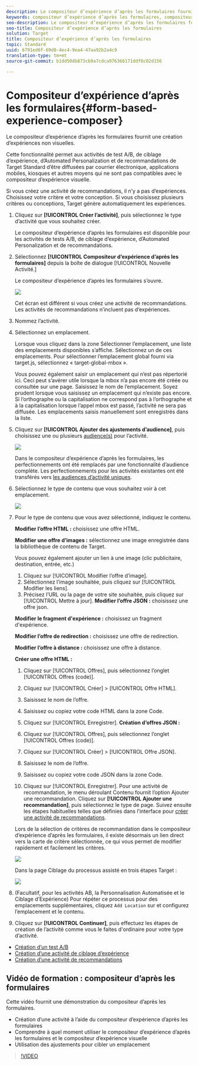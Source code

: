 ```yaml
---
description: Le compositeur d’expérience d’après les formulaires fournit une création d’expériences non visuelles.
keywords: compositeur d’expérience d’après les formulaires, compositeur basé sur les formulaires, ajustements
seo-description: Le compositeur d’expérience d’après les formulaires fournit une création d’expériences non visuelles.
seo-title: Compositeur d’expérience d’après les formulaires
solution: Target
title: Compositeur d’expérience d’après les formulaires
topic: Standard
uuid: 6791ed6f-69d0-4ec4-9ea4-47aa92b2a4c9
translation-type: tm+mt
source-git-commit: b1dd50db873cb9a7cdca976366171ddf0c02d156

---
```



# Compositeur d’expérience d’après les formulaires{#form-based-experience-composer}

Le compositeur d’expérience d’après les formulaires fournit une création d’expériences non visuelles.

Cette fonctionnalité permet aux activités de test A/B, de ciblage d’expérience, d’Automated Personalization et de recommandations de Target Standard d’être diffusées par courrier électronique, applications mobiles, kiosques et autres moyens qui ne sont pas compatibles avec le compositeur d’expérience visuelle.

Si vous créez une activité de recommandations, il n’y a pas d’expériences. Choisissez votre critère et votre conception. Si vous choisissez plusieurs critères ou conceptions, Target génère automatiquement les expériences.

1. Cliquez sur **[!UICONTROL Créer l’activité]**, puis sélectionnez le type d’activité que vous souhaitez créer.

   Le compositeur d’expérience d’après les formulaires est disponible pour les activités de tests A/B, de ciblage d’expérience, d’Automated Personalization et de recommandations.
1. Sélectionnez **[!UICONTROL Compositeur d’expérience d’après les formulaires]** depuis la boîte de dialogue [!UICONTROL Nouvelle Activité.]

   Le compositeur d’expérience d’après les formulaires s’ouvre.

   ![](assets/location_refinements.png)

   Cet écran est différent si vous créez une activité de recommandations. Les activités de recommandations n’incluent pas d’expériences.
1. Nommez l’activité.
1. Sélectionnez un emplacement.

   Lorsque vous cliquez dans la zone Sélectionner l’emplacement, une liste des emplacements disponibles s’affiche. Sélectionnez un de ces emplacements. Pour sélectionner l’emplacement global fourni via target.js, sélectionnez « target-global-mbox ».

   Vous pouvez également saisir un emplacement qui n’est pas répertorié ici. Ceci peut s’avérer utile lorsque la mbox n’a pas encore été créée ou consultée sur une page. Saisissez le nom de l’emplacement. Soyez prudent lorsque vous saisissez un emplacement qui n’existe pas encore. Si l’orthographe ou la capitalisation ne correspond pas à l’orthographe et à la capitalisation lorsque l’appel mbox est passé, l’activité ne sera pas diffusée. Les emplacements saisis manuellement sont enregistrés dans la liste.
1. Cliquez sur **[!UICONTROL Ajouter des ajustements d’audience]**, puis choisissez une ou plusieurs [audience(s)](../c-target/target.md#concept_A782F8481A5041EBA75103CB26376522) pour l’activité.

   ![](assets/location_refinements_2.png)

   Dans le compositeur d’expérience d’après les formulaires, les perfectionnements ont été remplacés par une fonctionnalité d’audience complète. Les perfectionnements pour les activités existantes ont été transférés vers  [les audiences d’activité uniques](../c-target/creating-activity-only-audience.md#concept_A6BADCF530ED4AE1852E677FEBE68483).
1. Sélectionnez le type de contenu que vous souhaitez voir à cet emplacement.

   ![](assets/form_content.png)

1. Pour le type de contenu que vous avez sélectionné, indiquez le contenu.

   **Modifier l’offre HTML :** choisissez une offre HTML.

   **Modifier une offre d’images :** sélectionnez une image enregistrée dans la bibliothèque de contenu de Target.

   Vous pouvez également ajouter un lien à une image (clic publicitaire, destination, entrée, etc.)

   1. Cliquez sur [!UICONTROL Modifier l’offre d’image].
   1. Sélectionnez l’image souhaitée, puis cliquez sur [!UICONTROL Modifier les liens].
   1. Précisez l’URL ou la page de votre site souhaitée, puis cliquez sur [!UICONTROL Mettre à jour].
   **Modifier l’offre JSON :** choisissez une offre json.

   **Modifier le fragment d&#39;expérience :** choisissez un fragment d&#39;expérience.

   **Modifier l’offre de redirection :** choisissez une offre de redirection.

   **Modifier l’offre à distance :** choisissez une offre à distance.

   **Créer une offre HTML :**

   1. Cliquez sur [!UICONTROL Offres], puis sélectionnez l’onglet [!UICONTROL Offres (code)].
   1. Cliquez sur [!UICONTROL Créer] &gt; [!UICONTROL Offre HTML].
   1. Saisissez le nom de l’offre.
   1. Saisissez ou copiez votre code HTML dans la zone Code.
   1. Cliquez sur [!UICONTROL Enregistrer].
   **Création d’offres JSON :**

   1. Cliquez sur [!UICONTROL Offres], puis sélectionnez l’onglet [!UICONTROL Offres (code)].
   1. Cliquez sur [!UICONTROL Créer] &gt; [!UICONTROL Offre JSON].
   1. Saisissez le nom de l’offre.
   1. Saisissez ou copiez votre code JSON dans la zone Code.
   1. Cliquez sur [!UICONTROL Enregistrer].
   Pour une activité de recommandation, le menu déroulant Contenu fournit l’option Ajouter une recommandation. Cliquez sur **[!UICONTROL Ajouter une recommandation]**, puis sélectionnez le type de page. Suivez ensuite les étapes habituelles telles que définies dans l’interface pour [créer une activité de recommandations](https://marketing.adobe.com/resources/help/en_US/target/recs/t_create_recs_activity.html).

   Lors de la sélection de critères de recommandation dans le compositeur d’expérience d’après les formulaires, il existe désormais un lien direct vers la carte de critère sélectionnée, ce qui vous permet de modifier rapidement et facilement les critères.

   ![](assets/change_criteria.png)

   Dans la page Ciblage du processus assisté en trois étapes Target :

   ![](assets/change_criteria_2.png)

1. (Facultatif, pour les activités AB, la Personnalisation Automatisée et le Ciblage d’Expérience) Pour répéter ce processus pour des emplacements supplémentaires, cliquez `Add Location` sur et configurez l’emplacement et le contenu.
1. Cliquez sur **[!UICONTROL Continuer]**, puis effectuez les étapes de création de l’activité comme vous le faites d&#39;ordinaire pour votre type d’activité.

* [Création d’un test A/B](../c-activities/t-test-ab/t-test-create-ab/test-create-ab.md#task_68C8079BF9FF4625A3BD6680D554BB72)
* [Création d’une activité de ciblage d’expérience](../c-activities/t-experience-target/t-xt-create/xt-create.md#task_D6B3429AC31549E1A70EDF04B3DDC765)
* [Création d’une activité de recommandations](../c-recommendations/t-create-recs-activity/create-recs-activity.md#task_6874328773C64C44A73F0A130AD3F96F)

## Vidéo de formation : compositeur d’après les formulaires

Cette vidéo fournit une démonstration du compositeur d’après les formulaires.

* Création d’une activité à l’aide du compositeur d’expérience d’après les formulaires
* Comprendre à quel moment utiliser le compositeur d’expérience d’après les formulaires et le compositeur d’expérience visuelle
* Utilisation des ajustements pour cibler un emplacement

>[!VIDEO](https://video.tv.adobe.com/v/17390)